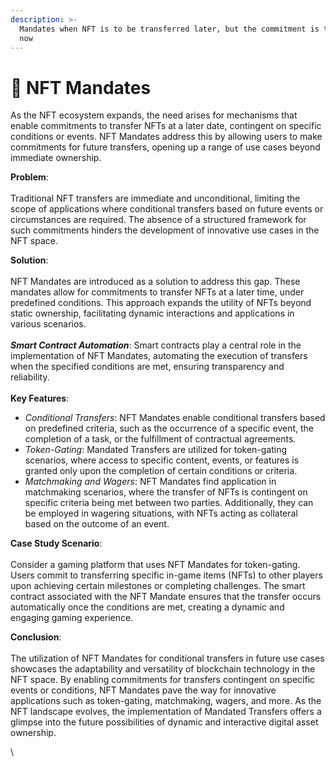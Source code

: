 ```yaml
---
description: >-
  Mandates when NFT is to be transferred later, but the commitment is to be made
  now
---
```


# 📝 NFT Mandates

As the NFT ecosystem expands, the need arises for mechanisms that enable commitments to transfer NFTs at a later date, contingent on specific conditions or events. NFT Mandates address this by allowing users to make commitments for future transfers, opening up a range of use cases beyond immediate ownership.

**Problem**:\
\
Traditional NFT transfers are immediate and unconditional, limiting the scope of applications where conditional transfers based on future events or circumstances are required. The absence of a structured framework for such commitments hinders the development of innovative use cases in the NFT space.

**Solution**:\
\
NFT Mandates are introduced as a solution to address this gap. These mandates allow for commitments to transfer NFTs at a later time, under predefined conditions. This approach expands the utility of NFTs beyond static ownership, facilitating dynamic interactions and applications in various scenarios.\
\
_**Smart Contract Automation**_: Smart contracts play a central role in the implementation of NFT Mandates, automating the execution of transfers when the specified conditions are met, ensuring transparency and reliability.\
\
**Key Features**:

* _Conditional Transfers_: NFT Mandates enable conditional transfers based on predefined criteria, such as the occurrence of a specific event, the completion of a task, or the fulfillment of contractual agreements.
* _Token-Gating_: Mandated Transfers are utilized for token-gating scenarios, where access to specific content, events, or features is granted only upon the completion of certain conditions or criteria.
* _Matchmaking and Wagers_: NFT Mandates find application in matchmaking scenarios, where the transfer of NFTs is contingent on specific criteria being met between two parties. Additionally, they can be employed in wagering situations, with NFTs acting as collateral based on the outcome of an event.

**Case Study Scenario**:\
\
Consider a gaming platform that uses NFT Mandates for token-gating. Users commit to transferring specific in-game items (NFTs) to other players upon achieving certain milestones or completing challenges. The smart contract associated with the NFT Mandate ensures that the transfer occurs automatically once the conditions are met, creating a dynamic and engaging gaming experience.

**Conclusion**:\
\
The utilization of NFT Mandates for conditional transfers in future use cases showcases the adaptability and versatility of blockchain technology in the NFT space. By enabling commitments for transfers contingent on specific events or conditions, NFT Mandates pave the way for innovative applications such as token-gating, matchmaking, wagers, and more. As the NFT landscape evolves, the implementation of Mandated Transfers offers a glimpse into the future possibilities of dynamic and interactive digital asset ownership.

\

